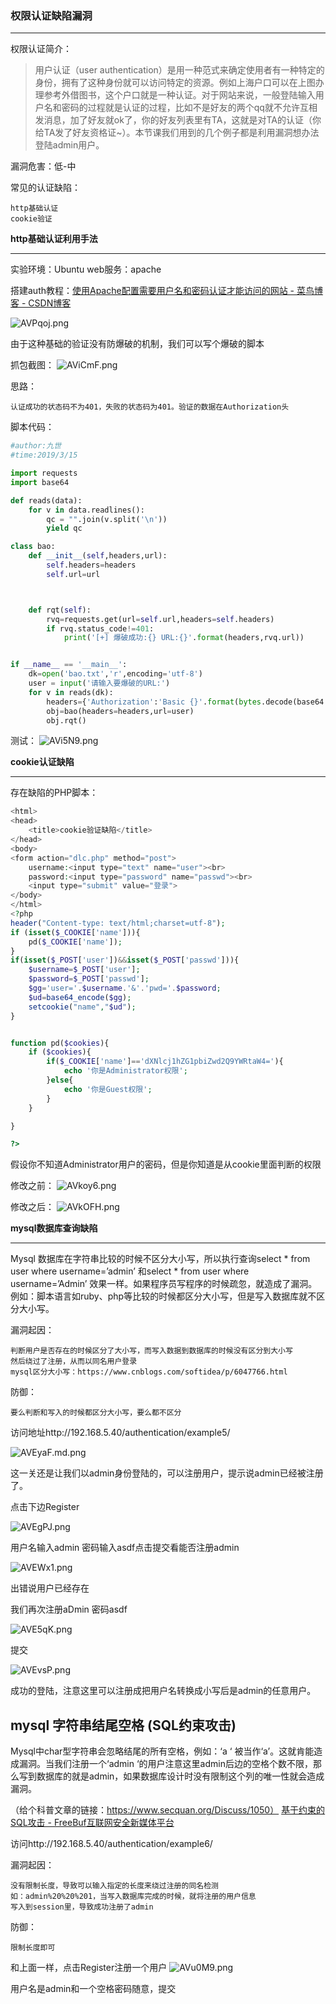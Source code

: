 ### 权限认证缺陷漏洞 ###
---
权限认证简介：
>用户认证（user authentication）是用一种范式来确定使用者有一种特定的身份，拥有了这种身份就可以访问特定的资源。例如上海户口可以在上图办理参考外借图书，这个户口就是一种认证。对于网站来说，一般登陆输入用户名和密码的过程就是认证的过程，比如不是好友的两个qq就不允许互相发消息，加了好友就ok了，你的好友列表里有TA，这就是对TA的认证（你给TA发了好友资格证~）。本节课我们用到的几个例子都是利用漏洞想办法登陆admin用户。


漏洞危害：低-中

常见的认证缺陷：
```
http基础认证
cookie验证
```

<b>http基础认证利用手法</b>

---
实验环境：Ubuntu
web服务：apache

搭建auth教程：[使用Apache配置需要用户名和密码认证才能访问的网站 - 菜鸟博客 - CSDN博客](https://blog.csdn.net/wdz306ling/article/details/80108100)

![AVPqoj.png](https://s2.ax1x.com/2019/03/15/AVPqoj.png)

由于这种基础的验证没有防爆破的机制，我们可以写个爆破的脚本

抓包截图：
![AViCmF.png](https://s2.ax1x.com/2019/03/15/AViCmF.png)

思路：
```
认证成功的状态码不为401，失败的状态码为401。验证的数据在Authorization头
```

脚本代码：
```python
#author:九世
#time:2019/3/15

import requests
import base64

def reads(data):
    for v in data.readlines():
        qc = "".join(v.split('\n'))
        yield qc

class bao:
    def __init__(self,headers,url):
        self.headers=headers
        self.url=url



    def rqt(self):
        rvq=requests.get(url=self.url,headers=self.headers)
        if rvq.status_code!=401:
            print('[+] 爆破成功:{} URL:{}'.format(headers,rvq.url))


if __name__ == '__main__':
    dk=open('bao.txt','r',encoding='utf-8')
    user = input('请输入要爆破的URL:')
    for v in reads(dk):
        headers={'Authorization':'Basic {}'.format(bytes.decode(base64.b64encode(bytes(v,encoding='utf-8'))))}
        obj=bao(headers=headers,url=user)
        obj.rqt()
```

测试：
![AVi5N9.png](https://s2.ax1x.com/2019/03/15/AVi5N9.png)

<b>cookie认证缺陷</b>

---
存在缺陷的PHP脚本：
```php
<html>
<head>
    <title>cookie验证缺陷</title>
</head>
<body>
<form action="dlc.php" method="post">
    username:<input type="text" name="user"><br>
    password:<input type="password" name="passwd"><br>
    <input type="submit" value="登录">
</body>
</html>
<?php
header("Content-type: text/html;charset=utf-8");
if (isset($_COOKIE['name'])){
    pd($_COOKIE['name']);
}
if(isset($_POST['user'])&&isset($_POST['passwd'])){
    $username=$_POST['user'];
    $password=$_POST['passwd'];
    $gg='user='.$username.'&'.'pwd='.$password;
    $ud=base64_encode($gg);
    setcookie("name","$ud");
}


function pd($cookies){
    if ($cookies){
        if($_COOKIE['name']=='dXNlcj1hZG1pbiZwd2Q9YWRtaW4='){
            echo '你是Administrator权限';
        }else{
            echo '你是Guest权限';
        }
    }

}

?>
```
假设你不知道Administrator用户的密码，但是你知道是从cookie里面判断的权限

修改之前：
![AVkoy6.png](https://s2.ax1x.com/2019/03/15/AVkoy6.png)

修改之后：
![AVkOFH.png](https://s2.ax1x.com/2019/03/15/AVkOFH.png)


<b>mysql数据库查询缺陷</b>

---
Mysql 数据库在字符串比较的时候不区分大小写，所以执行查询select * from user where username=’admin’ 和select * from user where username=’Admin’ 效果一样。如果程序员写程序的时候疏忽，就造成了漏洞。例如：脚本语言如ruby、php等比较的时候都区分大小写，但是写入数据库就不区分大小写。

漏洞起因：
```
判断用户是否存在的时候区分了大小写，而写入数据到数据库的时候没有区分到大小写
然后绕过了注册，从而以同名用户登录
mysql区分大小写：https://www.cnblogs.com/softidea/p/6047766.html
```

防御：
```
要么判断和写入的时候都区分大小写，要么都不区分
```

访问地址http://192.168.5.40/authentication/example5/

![AVEyaF.md.png](https://s2.ax1x.com/2019/03/15/AVEyaF.md.png)

这一关还是让我们以admin身份登陆的，可以注册用户，提示说admin已经被注册了。

点击下边Register


![AVEgPJ.png](https://s2.ax1x.com/2019/03/15/AVEgPJ.png)

用户名输入admin 密码输入asdf点击提交看能否注册admin

![AVEWx1.png](https://s2.ax1x.com/2019/03/15/AVEWx1.png)

出错说用户已经存在

我们再次注册aDmin 密码asdf

![AVE5qK.png](https://s2.ax1x.com/2019/03/15/AVE5qK.png)

提交

![AVEvsP.png](https://s2.ax1x.com/2019/03/15/AVEvsP.png)

成功的登陆，注意这里可以注册成把用户名转换成小写后是admin的任意用户。



<b>mysql 字符串结尾空格 (SQL约束攻击)</b>
---

Mysql中char型字符串会忽略结尾的所有空格，例如：‘a  ‘ 被当作‘a’。这就肯能造成漏洞。当我们注册一个‘admin ‘的用户注意这里admin后边的空格个数不限，那么写到数据库的就是admin，如果数据库设计时没有限制这个列的唯一性就会造成漏洞。

（给个科普文章的链接：https://www.secquan.org/Discuss/1050）
[基于约束的SQL攻击 - FreeBuf互联网安全新媒体平台](https://www.freebuf.com/articles/web/124537.html)


访问http://192.168.5.40/authentication/example6/

漏洞起因：
```
没有限制长度，导致可以输入指定的长度来绕过注册的同名检测
如：admin%20%20%201，当写入数据库完成的时候，就将注册的用户信息
写入到session里，导致成功注册了admin
```

防御：
```
限制长度即可
```

和上面一样，点击Register注册一个用户
![AVu0M9.png](https://s2.ax1x.com/2019/03/15/AVu0M9.png)

用户名是admin和一个空格密码随意，提交